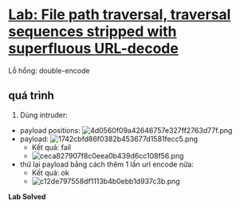 # [Lab: File path traversal, traversal sequences stripped with superfluous URL-decode](https://portswigger.net/web-security/file-path-traversal/lab-superfluous-url-decode)

Lỗ hổng: double-encode

## quá trình
1. Dùng intruder:
- payload positions:
![4d0560f09a42646757e327ff2763d77f.png](../../../../../../_resources/4d0560f09a42646757e327ff2763d77f.png)
- payload:
![1742cbfd86f0382b453677d1581fecc5.png](../../../../../../_resources/1742cbfd86f0382b453677d1581fecc5.png)
	- Kết quả: fail
	- ![ceca827907f8c0eea0b439d6cc108f56.png](../../../../../../_resources/ceca827907f8c0eea0b439d6cc108f56.png)
- thử lại payload bằng cách thêm 1 lần url encode nữa:
	- Kết quả: ok
	- ![c12de797558df1113b4b0ebb1d937c3b.png](../../../../../../_resources/c12de797558df1113b4b0ebb1d937c3b.png)

**Lab Solved**
